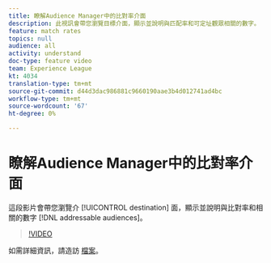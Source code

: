 ```yaml
---
title: 瞭解Audience Manager中的比對率介面
description: 此視訊會帶您瀏覽目標介面，顯示並說明與匹配率和可定址觀眾相關的數字。
feature: match rates
topics: null
audience: all
activity: understand
doc-type: feature video
team: Experience League
kt: 4034
translation-type: tm+mt
source-git-commit: d44d3dac986881c9660190aae3b4d012741ad4bc
workflow-type: tm+mt
source-wordcount: '67'
ht-degree: 0%

---
```



# 瞭解Audience Manager中的比對率介面

這段影片會帶您瀏覽介 [!UICONTROL destination] 面，顯示並說明與比對率和相關的數字 [!DNL addressable audiences]。

>[!VIDEO](https://video.tv.adobe.com/v/29831/?quality=12)

如需詳細資訊，請造訪 [檔案](https://docs.adobe.com/help/en/audience-manager/user-guide/features/addressable-audiences.html)。

